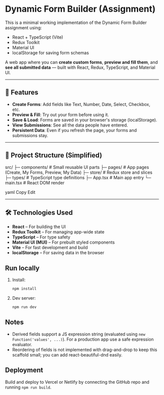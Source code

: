 # Dynamic Form Builder (Assignment)

This is a minimal working implementation of the Dynamic Form Builder assignment using:
- React + TypeScript (Vite)
- Redux Toolkit
- Material UI
- localStorage for saving form schemas


A web app where you can **create custom forms**, **preview and fill them**, and **see all submitted data** — built with React, Redux, TypeScript, and Material UI.

---

## 🚀 Features

- **Create Forms**: Add fields like Text, Number, Date, Select, Checkbox, etc.
- **Preview & Fill**: Try out your form before using it.
- **Save & Load**: Forms are saved in your browser's storage (localStorage).
- **View Submissions**: See all the data people have entered.
- **Persistent Data**: Even if you refresh the page, your forms and submissions stay.

---

## 📂 Project Structure (Simplified)

src/
├─ components/ # Small reusable UI parts
├─ pages/ # App pages (Create, My Forms, Preview, My Data)
├─ store/ # Redux store and slices
├─ types/ # TypeScript type definitions
├─ App.tsx # Main app entry
└─ main.tsx # React DOM render

yaml
Copy
Edit

---

## 🛠️ Technologies Used

- **React** – For building the UI
- **Redux Toolkit** – For managing app-wide state
- **TypeScript** – For type safety
- **Material UI (MUI)** – For prebuilt styled components
- **Vite** – For fast development and build
- **localStorage** – For saving data in the browser

## Run locally

1. Install:
   ```bash
   npm install
   ```
2. Dev server:
   ```bash
   npm run dev
   ```

## Notes
- Derived fields support a JS expression string (evaluated using `new Function('values', ...)`). For a production app use a safe expression evaluator.
- Reordering of fields is not implemented with drag-and-drop to keep this scaffold small; you can add react-beautiful-dnd easily.

## Deployment
Build and deploy to Vercel or Netlify by connecting the GitHub repo and running `npm run build`.
